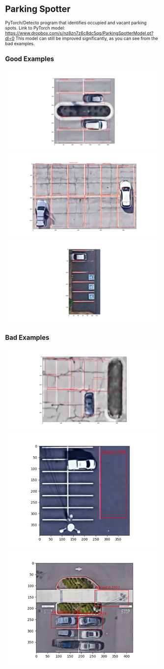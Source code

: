 # Parking Spotter
PyTorch/Detecto program that identifies occupied and vacant parking spots.
Link to PyTorch model: https://www.dropbox.com/s/nz8zn7z6c8dc5qg/ParkingSpotterModel.pt?dl=0
This model can still be improved significantly, as you can see from the bad examples.

## Good Examples
![](./exampleImages/good1.png)
![](./exampleImages/good2.png)
![](./exampleImages/good3.png)

## Bad Examples
![](./exampleImages/bad1.png)
![](./exampleImages/bad2.png)
![](./exampleImages/bad3.png)
